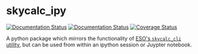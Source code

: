# skycalc_ipy

[![Documentation Status](https://readthedocs.org/projects/skycalc-ipy/badge/?version=latest)](https://skycalc-ipy.readthedocs.io/en/latest/?badge=latest)
[![Documentation Status](https://travis-ci.org/astronomyk/skycalc_ipy.svg?branch=master)](https://travis-ci.org/astronomyk/skycalc_ipy.svg?branch=master)
[![Coverage Status](https://coveralls.io/repos/github/astronomyk/skycalc_ipy/badge.svg?branch=master)](https://coveralls.io/github/astronomyk/skycalc_ipy?branch=master)

A python package which mirrors the functionality of 
[ESO's ``skycalc_cli`` utility](https://www.eso.org/observing/etc/doc/skycalc/helpskycalccli.html),
but can be used from within an ipython session or Juypter notebook.
